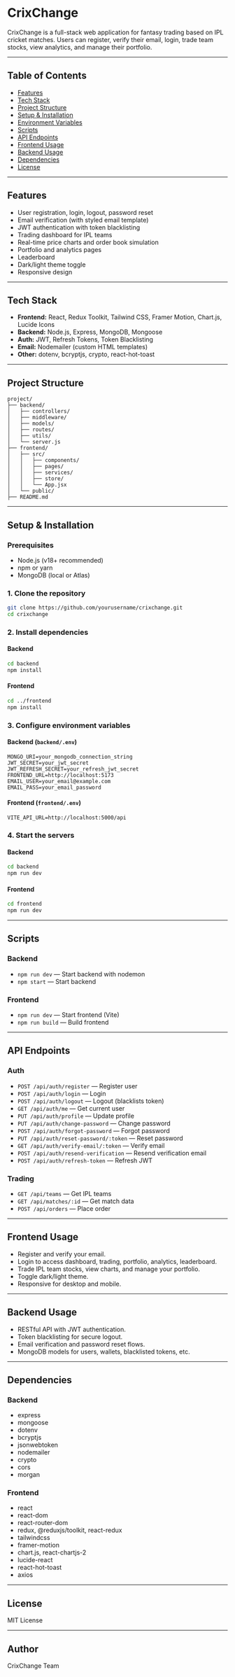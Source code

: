 # CrixChange

CrixChange is a full-stack web application for fantasy trading based on IPL cricket matches. Users can register, verify their email, login, trade team stocks, view analytics, and manage their portfolio.

---

## Table of Contents

- [Features](#features)
- [Tech Stack](#tech-stack)
- [Project Structure](#project-structure)
- [Setup & Installation](#setup--installation)
- [Environment Variables](#environment-variables)
- [Scripts](#scripts)
- [API Endpoints](#api-endpoints)
- [Frontend Usage](#frontend-usage)
- [Backend Usage](#backend-usage)
- [Dependencies](#dependencies)
- [License](#license)

---

## Features

- User registration, login, logout, password reset
- Email verification (with styled email template)
- JWT authentication with token blacklisting
- Trading dashboard for IPL teams
- Real-time price charts and order book simulation
- Portfolio and analytics pages
- Leaderboard
- Dark/light theme toggle
- Responsive design

---

## Tech Stack

- **Frontend:** React, Redux Toolkit, Tailwind CSS, Framer Motion, Chart.js, Lucide Icons
- **Backend:** Node.js, Express, MongoDB, Mongoose
- **Auth:** JWT, Refresh Tokens, Token Blacklisting
- **Email:** Nodemailer (custom HTML templates)
- **Other:** dotenv, bcryptjs, crypto, react-hot-toast

---

## Project Structure

```
project/
├── backend/
│   ├── controllers/
│   ├── middleware/
│   ├── models/
│   ├── routes/
│   ├── utils/
│   └── server.js
├── frontend/
│   ├── src/
│   │   ├── components/
│   │   ├── pages/
│   │   ├── services/
│   │   ├── store/
│   │   └── App.jsx
│   └── public/
├── README.md
```

---

## Setup & Installation

### Prerequisites

- Node.js (v18+ recommended)
- npm or yarn
- MongoDB (local or Atlas)

### 1. Clone the repository

```bash
git clone https://github.com/yourusername/crixchange.git
cd crixchange
```

### 2. Install dependencies

#### Backend

```bash
cd backend
npm install
```

#### Frontend

```bash
cd ../frontend
npm install
```

### 3. Configure environment variables

#### Backend (`backend/.env`)

```
MONGO_URI=your_mongodb_connection_string
JWT_SECRET=your_jwt_secret
JWT_REFRESH_SECRET=your_refresh_jwt_secret
FRONTEND_URL=http://localhost:5173
EMAIL_USER=your_email@example.com
EMAIL_PASS=your_email_password
```

#### Frontend (`frontend/.env`)

```
VITE_API_URL=http://localhost:5000/api
```

### 4. Start the servers

#### Backend

```bash
cd backend
npm run dev
```

#### Frontend

```bash
cd frontend
npm run dev
```

---

## Scripts

### Backend

- `npm run dev` — Start backend with nodemon
- `npm start` — Start backend

### Frontend

- `npm run dev` — Start frontend (Vite)
- `npm run build` — Build frontend

---

## API Endpoints

### Auth

- `POST /api/auth/register` — Register user
- `POST /api/auth/login` — Login
- `POST /api/auth/logout` — Logout (blacklists token)
- `GET /api/auth/me` — Get current user
- `PUT /api/auth/profile` — Update profile
- `PUT /api/auth/change-password` — Change password
- `POST /api/auth/forgot-password` — Forgot password
- `PUT /api/auth/reset-password/:token` — Reset password
- `GET /api/auth/verify-email/:token` — Verify email
- `POST /api/auth/resend-verification` — Resend verification email
- `POST /api/auth/refresh-token` — Refresh JWT

### Trading

- `GET /api/teams` — Get IPL teams
- `GET /api/matches/:id` — Get match data
- `POST /api/orders` — Place order

---

## Frontend Usage

- Register and verify your email.
- Login to access dashboard, trading, portfolio, analytics, leaderboard.
- Trade IPL team stocks, view charts, and manage your portfolio.
- Toggle dark/light theme.
- Responsive for desktop and mobile.

---

## Backend Usage

- RESTful API with JWT authentication.
- Token blacklisting for secure logout.
- Email verification and password reset flows.
- MongoDB models for users, wallets, blacklisted tokens, etc.

---

## Dependencies

### Backend

- express
- mongoose
- dotenv
- bcryptjs
- jsonwebtoken
- nodemailer
- crypto
- cors
- morgan

### Frontend

- react
- react-dom
- react-router-dom
- redux, @reduxjs/toolkit, react-redux
- tailwindcss
- framer-motion
- chart.js, react-chartjs-2
- lucide-react
- react-hot-toast
- axios

---

## License

MIT License

---

## Author

CrixChange Team

